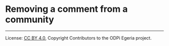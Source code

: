 <!-- SPDX-License-Identifier: CC-BY-4.0 -->
<!-- Copyright Contributors to the ODPi Egeria project. -->

# Removing a comment from a community




----
License: [CC BY 4.0](https://creativecommons.org/licenses/by/4.0/),
Copyright Contributors to the ODPi Egeria project.